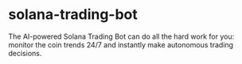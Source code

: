 # solana-trading-bot
The AI-powered Solana Trading Bot can do all the hard work for you: monitor the coin trends 24/7 and instantly make autonomous trading decisions.
